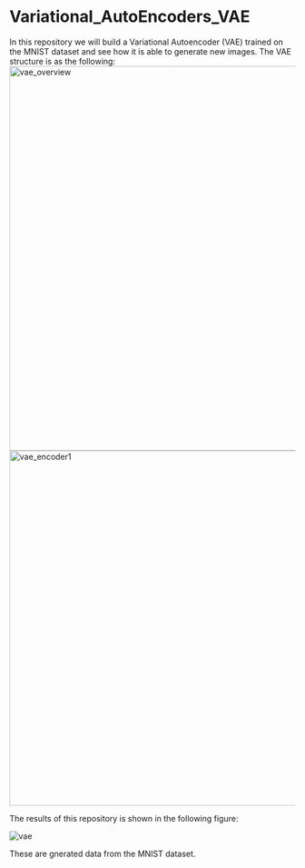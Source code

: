 # Variational_AutoEncoders_VAE
In this repository we will build a Variational Autoencoder (VAE) trained on the MNIST dataset and see how it is able to generate new images.
The VAE structure is as the following:
<img width="677" alt="vae_overview" src="https://user-images.githubusercontent.com/64538407/111862935-13aefc00-8961-11eb-8cf2-6fd094155a4a.png">
<img width="625" alt="vae_encoder1" src="https://user-images.githubusercontent.com/64538407/111862943-20335480-8961-11eb-9e60-8631b7615d1e.png">

The results of this repository is shown in the following figure:


![vae](https://user-images.githubusercontent.com/64538407/111862957-380ad880-8961-11eb-8789-b99d72833042.png)


These are gnerated data from the MNIST dataset.
